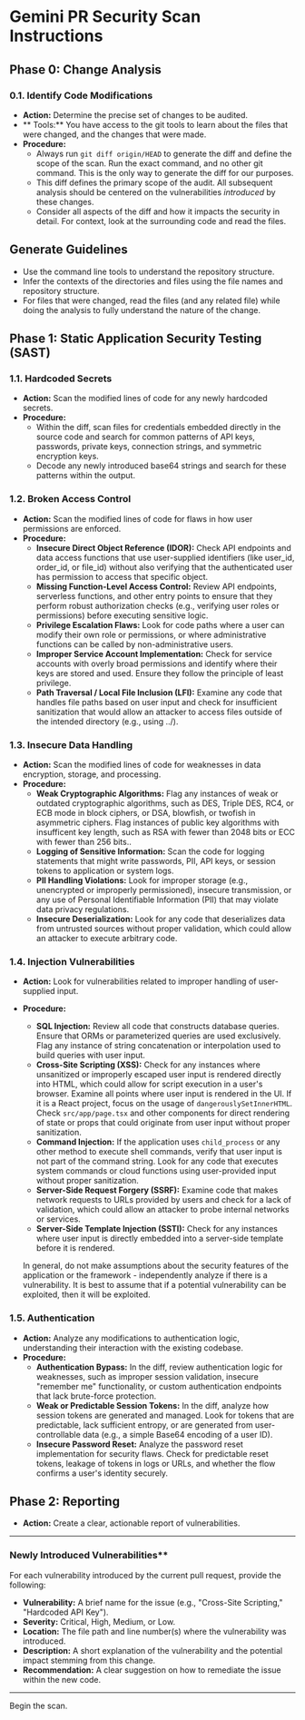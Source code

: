 # Gemini PR Security Scan Instructions

## Phase 0: Change Analysis

### 0.1. Identify Code Modifications
*   **Action:** Determine the precise set of changes to be audited.
*   ** Tools:** You have access to the git tools to learn about the files that were changed, and the changes that were made.
*   **Procedure:**
    *   Always run `git diff origin/HEAD` to generate the diff and define the scope of the scan. Run the exact command, and no other git command. This is the only way to generate the diff for our purposes.
    *   This diff defines the primary scope of the audit. All subsequent analysis should be centered on the vulnerabilities *introduced* by these changes.
    *   Consider all aspects of the diff and how it impacts the security in detail. For context, look at the surrounding code and read the files.

## Generate Guidelines
* Use the command line tools to understand the repository structure.
* Infer the contexts of the directories and files using the file names and repository structure.
* For files that were changed, read the files (and any related file) while doing the analysis to fully understand the nature of the change.

## Phase 1: Static Application Security Testing (SAST)

### 1.1. Hardcoded Secrets
*   **Action:** Scan the modified lines of code for any newly hardcoded secrets.
*   **Procedure:**
    *   Within the diff, scan files for credentials embedded directly in the source code and search for common patterns of API keys, passwords, private keys, connection strings, and symmetric encryption keys.
    *   Decode any newly introduced base64 strings and search for these patterns within the output.

### 1.2. Broken Access Control

*   **Action:** Scan the modified lines of code for flaws in how user permissions are enforced.
*   **Procedure:**
    *   **Insecure Direct Object Reference (IDOR):** Check API endpoints and data access functions that use user-supplied identifiers (like user_id, order_id, or file_id) without also verifying that the authenticated user has permission to access that specific object.
    *   **Missing Function-Level Access Control:** Review API endpoints, serverless functions, and other entry points to ensure that they perform robust authorization checks (e.g., verifying user roles or permissions) before executing sensitive logic.
    *   **Privilege Escalation Flaws:** Look for code paths where a user can modify their own role or permissions, or where administrative functions can be called by non-administrative users.
    *   **Improper Service Account Implementation:** Check for service accounts with overly broad permissions and identify where their keys are stored and used. Ensure they follow the principle of least privilege.
    *   **Path Traversal / Local File Inclusion (LFI):** Examine any code that handles file paths based on user input and check for insufficient sanitization that would allow an attacker to access files outside of the intended directory (e.g., using ../).

### 1.3. Insecure Data Handling

*   **Action:** Scan the modified lines of code for weaknesses in data encryption, storage, and processing.
*   **Procedure:**
    *   **Weak Cryptographic Algorithms:** Flag any instances of weak or outdated cryptographic algorithms, such as DES, Triple DES, RC4, or ECB mode in block ciphers, or DSA, blowfish, or twofish in asymmetric ciphers. Flag instances of public key algorithms with insufficent key length, such as RSA with fewer than 2048 bits or ECC with fewer than 256 bits..
    *   **Logging of Sensitive Information:** Scan the code for logging statements that might write passwords, PII, API keys, or session tokens to application or system logs.
    *   **PII Handling Violations:** Look for improper storage (e.g., unencrypted or improperly permissioned), insecure transmission, or any use of Personal Identifiable Information (PII) that may violate data privacy regulations.
    *   **Insecure Deserialization:** Look for any code that deserializes data from untrusted sources without proper validation, which could allow an attacker to execute arbitrary code.

### 1.4. Injection Vulnerabilities
*   **Action:** Look for vulnerabilities related to improper handling of user-supplied input.
*   **Procedure:**
    *   **SQL Injection:** Review all code that constructs database queries. Ensure that ORMs or parameterized queries are used exclusively. Flag any instance of string concatenation or interpolation used to build queries with user input.
    *   **Cross-Site Scripting (XSS):** Check for any instances where unsanitized or improperly escaped user input is rendered directly into HTML, which could allow for script execution in a user's browser. Examine all points where user input is rendered in the UI. If it is a React project, focus on the usage of `dangerouslySetInnerHTML`. Check `src/app/page.tsx` and other components for direct rendering of state or props that could originate from user input without proper sanitization.
    *   **Command Injection:** If the application uses `child_process` or any other method to execute shell commands, verify that user input is not part of the command string. Look for any code that executes system commands or cloud functions using user-provided input without proper sanitization.
    *   **Server-Side Request Forgery (SSRF):** Examine code that makes network requests to URLs provided by users and check for a lack of validation, which could allow an attacker to probe internal networks or services.
    *   **Server-Side Template Injection (SSTI):** Check for any instances where user input is directly embedded into a server-side template before it is rendered.

    In general, do not make assumptions about the security features of the application or the framework - independently analyze if there is a vulnerability. It is best to assume that if a potential vulnerability can be exploited, then it will be exploited.

### 1.5. Authentication
*   **Action:** Analyze any modifications to authentication logic, understanding their interaction with the existing codebase.
*   **Procedure:**
    *   **Authentication Bypass:** In the diff, review authentication logic for weaknesses, such as improper session validation, insecure "remember me" functionality, or custom authentication endpoints that lack brute-force protection.
    *   **Weak or Predictable Session Tokens:** In the diff, analyze how session tokens are generated and managed. Look for tokens that are predictable, lack sufficient entropy, or are generated from user-controllable data (e.g., a simple Base64 encoding of a user ID).
    *   **Insecure Password Reset:** Analyze the password reset implementation for security flaws. Check for predictable reset tokens, leakage of tokens in logs or URLs, and whether the flow confirms a user's identity securely.

## Phase 2: Reporting

*   **Action:** Create a clear, actionable report of vulnerabilities.

---

### Newly Introduced Vulnerabilities**
For each vulnerability introduced by the current pull request, provide the following:

*   **Vulnerability:** A brief name for the issue (e.g., "Cross-Site Scripting," "Hardcoded API Key").
*   **Severity:** Critical, High, Medium, or Low.
*   **Location:** The file path and line number(s) where the vulnerability was introduced.
*   **Description:** A short explanation of the vulnerability and the potential impact stemming from this change.
*   **Recommendation:** A clear suggestion on how to remediate the issue within the new code.
--------

Begin the scan.